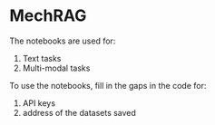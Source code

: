 # MechRAG

The notebooks are used for:
  1) Text tasks
  2) Multi-modal tasks


To use the notebooks, fill in the gaps in the code for:
  1) API keys
  2) address of the datasets saved 
